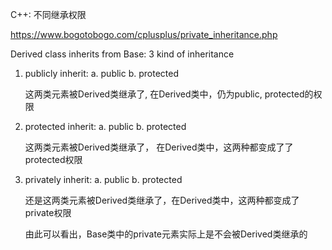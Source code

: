 C++: 不同继承权限

https://www.bogotobogo.com/cplusplus/private_inheritance.php

Derived class inherits from Base: 3 kind of inheritance

1. publicly inherit: 
	a. public
	b. protected
	
	这两类元素被Derived类继承了, 在Derived类中，仍为public, protected的权限
	
2. protected inherit:
	a. public
	b. protected
	
	这两类元素被Derived类继承了， 在Derived类中，这两种都变成了了protected权限
	
3. privately inherit:
	a. public
	b. protected
	
	还是这两类元素被Derived类继承了，在Derived类中，这两种都变成了private权限
	
	由此可以看出，Base类中的private元素实际上是不会被Derived类继承的
	
	